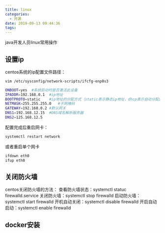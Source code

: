 ```yaml
---
title: linux
categories:
  - 开源
date: 2019-09-13 09:44:36
tags:
---
```

java开发人员linux常用操作
<!-- more -->
## 设置ip
centos系统的ip配置文件路径：
```bash
vim /etc/sysconfig/network-scripts/ifcfg-enp0s3

ONBOOT=yes	#系统启动时是否激活此设备
IPADDR=192.168.0.1	#ip地址
BOOTPROTO=static	#ip地址的分配方式（static表示静态ip地址，dhcp表示自动分配ip地址）
NETMASK=255.255.255.0	#子网掩码
GATEWAY=192.168.0.2	#默认网关
DNS1=192.168.12.15	#DNS域名解析服务器
DNS2=125.168.12.5
```
配置完成后重启网卡：
```bash
systemctl restart network

```
或者重启单个网卡
```bash
ifdown eth0
ifup eth0
```
## 关闭防火墙
centos关闭防火墙的方法：
查看防火墙状态：systemctl statuc firewalld.service
关闭防火墙：systemctl stop firewalld
启动防火墙：systemctl start firewalld
开机自动关闭：systemctl disable firewalld
开启自动启动：systemctl enable firewalld

## docker安装
